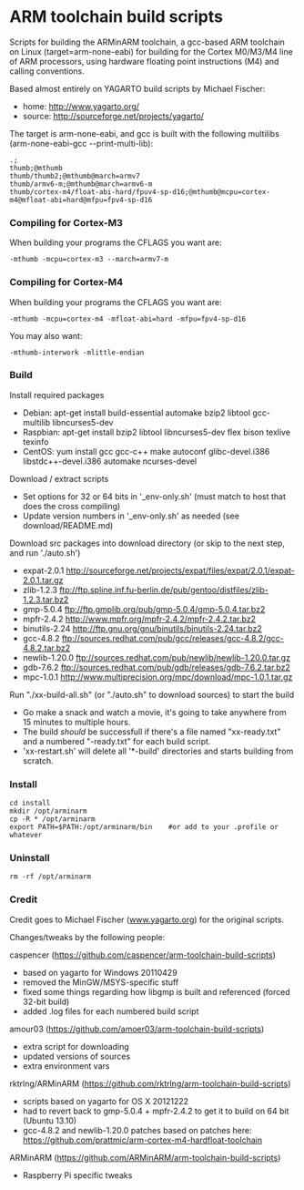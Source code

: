 # ARM toolchain build scripts

Scripts for building the ARMinARM toolchain, a gcc-based ARM toolchain on Linux (target=arm-none-eabi) for building for the Cortex M0/M3/M4 line of ARM processors, using hardware floating point instructions (M4) and calling conventions.

Based almost entirely on YAGARTO build scripts by Michael Fischer: 

   - home: http://www.yagarto.org/
   - source: http://sourceforge.net/projects/yagarto/

The target is arm-none-eabi, and gcc is built with the following multilibs (arm-none-eabi-gcc --print-multi-lib):

    .;
    thumb;@mthumb
    thumb/thumb2;@mthumb@march=armv7
    thumb/armv6-m;@mthumb@march=armv6-m
    thumb/cortex-m4/float-abi-hard/fpuv4-sp-d16;@mthumb@mcpu=cortex-m4@mfloat-abi=hard@mfpu=fpv4-sp-d16

### Compiling for Cortex-M3

When building your programs the CFLAGS you want are:

    -mthumb -mcpu=cortex-m3 --march=armv7-m

### Compiling for Cortex-M4

When building your programs the CFLAGS you want are:

    -mthumb -mcpu=cortex-m4 -mfloat-abi=hard -mfpu=fpv4-sp-d16

You may also want:

    -mthumb-interwork -mlittle-endian

### Build

Install required packages

   - Debian: apt-get install build-essential automake bzip2 libtool gcc-multilib libncurses5-dev
   - Raspbian: apt-get install bzip2 libtool libncurses5-dev flex bison texlive texinfo
   - CentOS: yum install gcc gcc-c++ make autoconf glibc-devel.i386 libstdc++-devel.i386 automake ncurses-devel

Download / extract scripts

   - Set options for 32 or 64 bits in '_env-only.sh' (must match to host that does the cross compiling)
   - Update version numbers in '_env-only.sh' as needed (see download/README.md)

Download src packages into download directory (or skip to the next step, and run './auto.sh')

   - expat-2.0.1 http://sourceforge.net/projects/expat/files/expat/2.0.1/expat-2.0.1.tar.gz
   - zlib-1.2.3 ftp://ftp.spline.inf.fu-berlin.de/pub/gentoo/distfiles/zlib-1.2.3.tar.bz2
   - gmp-5.0.4 ftp://ftp.gmplib.org/pub/gmp-5.0.4/gmp-5.0.4.tar.bz2
   - mpfr-2.4.2 http://www.mpfr.org/mpfr-2.4.2/mpfr-2.4.2.tar.bz2
   - binutils-2.24  http://ftp.gnu.org/gnu/binutils/binutils-2.24.tar.bz2
   - gcc-4.8.2 ftp://sources.redhat.com/pub/gcc/releases/gcc-4.8.2/gcc-4.8.2.tar.bz2
   - newlib-1.20.0 ftp://sources.redhat.com/pub/newlib/newlib-1.20.0.tar.gz
   - gdb-7.6.2 ftp://sources.redhat.com/pub/gdb/releases/gdb-7.6.2.tar.bz2
   - mpc-1.0.1 http://www.multiprecision.org/mpc/download/mpc-1.0.1.tar.gz

Run "./xx-build-all.sh" (or "./auto.sh" to download sources) to start the build
   - Go make a snack and watch a movie, it's going to take anywhere from 15 minutes to multiple hours.
   - The build *should* be successfull if there's a file named "xx-ready.txt" and a numbered "-ready.txt" for each build script.
   - 'xx-restart.sh' will delete all '*-build' directories and starts building from scratch.

### Install

    cd install
    mkdir /opt/arminarm
    cp -R * /opt/arminarm
    export PATH=$PATH:/opt/arminarm/bin    #or add to your .profile or whatever

### Uninstall

    rm -rf /opt/arminarm

### Credit

Credit goes to Michael Fischer (www.yagarto.org) for the original scripts. 

Changes/tweaks by the following people:

caspencer (https://github.com/caspencer/arm-toolchain-build-scripts)
- based on yagarto for Windows 20110429
- removed the MinGW/MSYS-specific stuff
- fixed some things regarding how libgmp is built and referenced (forced 32-bit build)
- added .log files for each numbered build script

amour03 (https://github.com/amoer03/arm-toolchain-build-scripts)
- extra script for downloading
- updated versions of sources
- extra environment vars

rktrlng/ARMinARM (https://github.com/rktrlng/arm-toolchain-build-scripts)
- scripts based on yagarto for OS X 20121222
- had to revert back to gmp-5.0.4 + mpfr-2.4.2 to get it to build on 64 bit (Ubuntu 13.10)
- gcc-4.8.2 and newlib-1.20.0 patches based on patches here: https://github.com/prattmic/arm-cortex-m4-hardfloat-toolchain

ARMinARM (https://github.com/ARMinARM/arm-toolchain-build-scripts)
- Raspberry Pi specific tweaks

